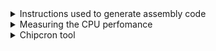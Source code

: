 <details><summary> Instructions used to generate assembly code </summary>
<img width="563" alt="image" src=https://github.com/user-attachments/assets/d409f95d-36d8-4e2a-b7c3-8fdda2dc3f7c>
</details>
<details><summary> Measuring the CPU perfomance </summary>
  
The following file contain the RISCV ASM code for the ALU C program. The CPU performance is calucated at the top of the file 
(https://github.com/srimoyi911/RISCV/blob/main/week2/ALU_asm.txt) 
</details>  
<details> <summary> Chipcron tool </summary>
  
 In week2 session2 the RISC-HDP cohort  we were introduced to the chipcron tool developed by the 
 trainer of the course Mayank Kabra
 This tool is a an automatic RISCV core generator tool which spits out synthesizable RTL for a RISC 
 core based on the specification provided by the user Core's specification. The tool also generates a 
 verilog testbench to test the core 
 This session's task for each member is to identify an IoT application for which they 
 would like to generate a RISC core using the ChipCron tool
 <ol> <li> <strong>The interface</strong> -  Tool provides a script based interface to the user where the user can modify a json file to specify their RISC-V core. 
 Fields in the json file are self explainatory ..e.g. Alu_dist actually indicates the number of pipeline stages needed.
The idea is to choose the parameters wisely and fully based on the exact needs of the application program. For example if the code only has 50 instructions then a small instruction memory will be sufficient and PC size of 6 bits can cater to the needs of the program. Similarly we can choose what all instructions our code needs and only implement those instructions in the microarchitecture of our core </li>
   <img width="563" alt="image" src=https://github.com/user-attachments/assets/af58e3a8-93c3-49cb-935f-b5e90233b4c4>  
   <li> <strong>Steps to use the tool</strong></li> Once the json file and asm file for the application is ready upload it at http://16.16.202.21/ , wait for a few seconds and the tool will prompt back with two verilog files namely processor.v and testbench.v . The user can download it and copy these files at an appropriate location </ol>
